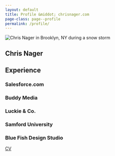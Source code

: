 ```yaml
---
layout: default
title: Profile &middot; chrisnager.com
page-class: page--profile
permalink: /profile/
---
```


<section class="group">
    <div class="inner">
        <img class="profile-image" src="http://distilleryimage11.ak.instagram.com/2a707552652611e3b4660e7130835a1f_8.jpg" alt="Chris Nager in Brooklyn, NY during a snow storm" title="Chris Nager in Brooklyn, NY during a snow storm">

# Chris Nager

## Experience

### Salesforce.com

### Buddy Media

### Luckie & Co.

### Samford University

### Blue Fish Design Studio

[CV](/cv/)
    </div>
</section>
